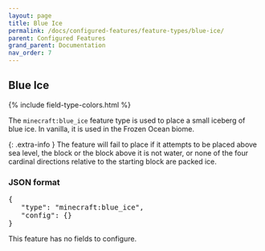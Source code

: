 ```yaml
---
layout: page
title: Blue Ice
permalink: /docs/configured-features/feature-types/blue-ice/
parent: Configured Features
grand_parent: Documentation
nav_order: 7
---
```


## Blue Ice

<head>
    {% include field-type-colors.html %}
</head>

The `minecraft:blue_ice` feature type is used to place a small iceberg of blue ice. In vanilla, it is used in the Frozen Ocean biome.

{: .extra-info }
The feature will fail to place if it attempts to be placed above sea level, the block or the block above it is not water, or none of the four cardinal directions relative to the starting block are packed ice.

### JSON format

<pre>
{
   "type": "minecraft:blue_ice",
   "config": {}
}
</pre>

This feature has no fields to configure.
